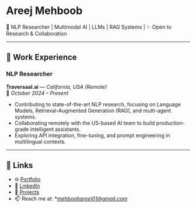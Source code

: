 # Areej Mehboob

🚀 NLP Researcher | Multimodal AI | LLMs | RAG Systems | ✨ Open to Research & Collaboration  

---

## 💼 Work Experience

### NLP Researcher  
**Traversaal.ai** — *California, USA (Remote)*  
📅 *October 2024 – Present*

- Contributing to state-of-the-art NLP research, focusing on Language Models, Retrieval-Augmented Generation (RAG), and multi-agent systems.
- Collaborating remotely with the US-based AI team to build production-grade intelligent assistants.
- Exploring API integration, fine-tuning, and prompt engineering in multilingual contexts.

---

## 🔗 Links

- 🌐 [Portfolio](https://areejmehboob.github.io)
- 💼 [LinkedIn](https://linkedin.com/in/areejmehboob)
- 📂 [Projects](#)
- 📫 Reach me at: **mehboobareej01@gmail.com*
